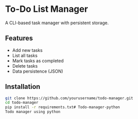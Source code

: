 # To-Do List Manager

A CLI-based task manager with persistent storage.

## Features
- Add new tasks
- List all tasks
- Mark tasks as completed
- Delete tasks
- Data persistence (JSON)

## Installation
```bash
git clone https://github.com/yourusername/todo-manager.git
cd todo-manager
pip install -r requirements.txt# Todo-manager-python
Todo manager using python
